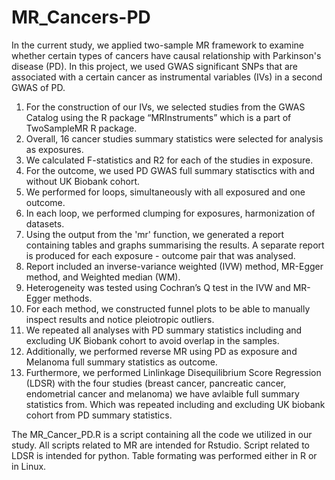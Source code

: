 # MR_Cancers-PD
In the current study, we applied two-sample MR framework to examine whether certain types of cancers have causal relationship with Parkinson's disease (PD).
In this project, we used GWAS significant SNPs that are associated with a certain cancer as instrumental variables (IVs) in a second GWAS of PD.   

1. For the construction of our IVs, we selected studies from the GWAS Catalog using the R package “MRInstruments” which is a part of TwoSampleMR R package.
2. Overall, 16 cancer studies summary statistics were selected for analysis as exposures. 
3. We calculated F-statistics and R2 for each of the studies in exposure.
4. For the outcome, we used PD GWAS full summary statisctics with and without UK Biobank cohort.
5. We performed for loops, simultaneously with all exposured and one outcome.
6. In each loop, we performed clumping for exposures, harmonization of datasets.
7. Using the output from the 'mr' function, we generated a report containing tables and graphs summarising the results. A separate report is produced for each exposure - outcome pair that was analysed.
8. Report included an inverse-variance weighted (IVW) method, MR-Egger method, and Weighted median (WM).
9. Heterogeneity was tested using Cochran’s Q test in the IVW and MR-Egger methods.
10. For each method, we constructed funnel plots to be able to manually inspect results and notice pleiotropic outliers.
11. We repeated all analyses with PD summary statistics including and excluding UK Biobank cohort to avoid overlap in the samples.
12. Additionally, we performed reverse MR using PD as exposure and Melanoma full summary statistics as outcome.
13. Furthermore, we performed Linlinkage Disequilibrium Score Regression (LDSR) with the four studies (breast cancer, pancreatic cancer, endometrial cancer and melanoma) we have avlaible full summary statistics from. Which was repeated including and excluding UK biobank cohort from PD summary statistics.

The MR_Cancer_PD.R is a script containing all the code we utilized in our study. 
All scripts related to MR are intended for Rstudio. Script related to LDSR is intended for python. Table formating was performed either in R or in Linux.
